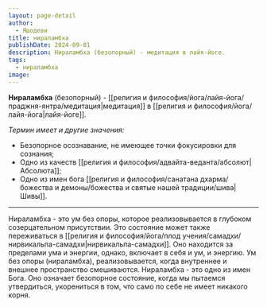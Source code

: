 ```yaml
---
layout: page-detail
author:
  - Яшодеви
title: нираламбха
publishDate: 2024-09-01
description: Нираламбха (безопорный) - медитация в лайя-йоге.
tags:
  - нираламбха
image:
---
```

**Нираламбха** (безопорный) - [[религия и философия/йога/лайя-йога/праджня-янтра/медитация|медитация]] в [[религия и философия/йога/лайя-йога|лайя-йоге]].

*Термин имеет и другие значения:*

- Безопорное осознавание, не имеющее точки фокусировки для сознания;
- Одно из качеств [[религия и философия/адвайта-веданта/абсолют|Абсолюта]];
- Одно из имен бога [[религия и философия/санатана дхарма/божества и демоны/божества и святые нашей традиции/шива|Шивы]].

---
Нираламбха - это ум без опоры, которое реализовывается в глубоком созерцательном присутствии. Это состояние может также переживаться в [[религия и философия/йога/плод учения/самадхи/нирвикальпа-самадхи|нирвикальпа-самадхи]]. Оно находится за пределами ума и энергии, однако, включает в себя и ум, и энергию. Ум без опоры (нираламбха), реализовывается, когда внутреннее и внешнее пространство смешиваются. Нираламбха - это одно из имен Бога. Оно означает безопорное состояние, когда мы пытаемся утвердиться, укорениться в том, что само по себе не имеет никакого корня.

